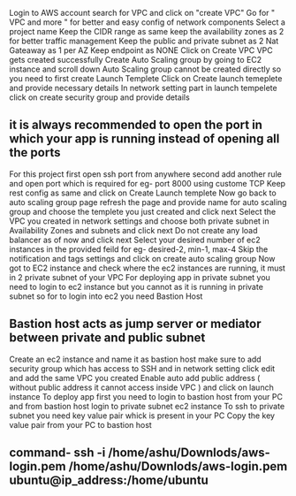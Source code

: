Login to AWS account search for VPC and click on "create VPC"
Go for " VPC and more " for better and easy config of network components
Select a project name 
Keep the CIDR range as same 
keep the availability zones as 2 for better traffic management
Keep the public and private subnet as 2 
Nat Gateaway as 1 per AZ
Keep endpoint as NONE 
Click on Create VPC
VPC gets created successfully 
Create Auto Scaling group by going to EC2 instance and scroll down
Auto Scaling group cannot be created directly so you need to first create Launch Templete 
Click on Create launch temeplete and provide necessary details
In network setting part in launch tempelete click on create security group and provide details
## it is always recommended to open the port in which your app is running instead of opening all the ports 
For this project first open ssh port from anywhere second add another rule and open port which is required for eg- port 8000 using custome TCP
Keep rest config as same and click on Create Launch templete
Now go back to auto scaling group page refresh the page and provide name for auto scaling group and choose the templete you just created and click next
Select the VPC you created in network settings and choose both private subnet in Availability Zones and subnets and click next
Do not create any load balancer as of now and click next
Select your desired number of ec2 instances in the provided feild for eg- desired-2, min-1, max-4
Skip the notification and tags settings and click on create auto scaling group
Now got to EC2 instance and check where the ec2 instances are running, it must in 2 private subnet of your VPC
For deploying app in private subnet you need to login to ec2 instance but you cannot as it is running in private subnet so for to login into ec2 you need Bastion Host
## Bastion host acts as jump server or mediator between private and public subnet 
Create an ec2 instance and name it as bastion host
make sure to add security group which has access to SSH and in network setting click edit and add the same VPC you created 
Enable auto add public address ( without public address it cannot access inside VPC ) and click on launch instance
To deploy app first you need to login to bastion host from your PC and from bastion host login to private subnet ec2 instance
To ssh to private subnet you need key value pair whick is present in your PC
Copy the key value pair from your PC to bastion host
## command- ssh -i /home/ashu/Downlods/aws-login.pem /home/ashu/Downlods/aws-login.pem ubuntu@ip_address:/home/ubuntu



